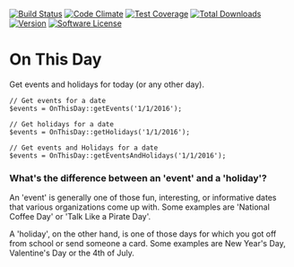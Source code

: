 [![Build Status](https://travis-ci.org/skybluesofa/onthisday.svg?branch=master)](https://travis-ci.org/skybluesofa/onthisday) [![Code Climate](https://codeclimate.com/github/skybluesofa/onthisday/badges/gpa.svg)](https://codeclimate.com/github/skybluesofa/onthisday) [![Test Coverage](https://codeclimate.com/github/skybluesofa/onthisday/badges/coverage.svg)](https://codeclimate.com/github/skybluesofa/onthisday/coverage) [![Total Downloads](https://img.shields.io/packagist/dt/skybluesofa/onthisday.svg?style=flat)](https://packagist.org/packages/skybluesofa/onthisday) [![Version](https://img.shields.io/packagist/v/skybluesofa/onthisday.svg?style=flat)](https://packagist.org/packages/skybluesofa/onthisday) [![Software License](https://img.shields.io/badge/license-MIT-brightgreen.svg?style=flat)](LICENSE)

# On This Day
Get events and holidays for today (or any other day).

```
// Get events for a date
$events = OnThisDay::getEvents('1/1/2016');

// Get holidays for a date
$events = OnThisDay::getHolidays('1/1/2016');

// Get events and Holidays for a date
$events = OnThisDay::getEventsAndHolidays('1/1/2016');
```

### What's the difference between an 'event' and a 'holiday'?
An 'event' is generally one of those fun, interesting, or informative dates that various organizations come up with. Some examples are 'National Coffee Day' or 'Talk Like a Pirate Day'.

A 'holiday', on the other hand, is one of those days for which you got off from school or send someone a card. Some examples are New Year's Day, Valentine's Day or the 4th of July.
